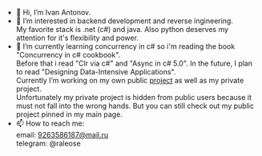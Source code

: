 - 👋 Hi, I’m Ivan Antonov.
- 👀 I’m interested in backend development and reverse ingineering.  
My favorite stack is .net (c#) and java. Also python deserves my attention for it's flexibility and power.
- 🌱 I’m currently learning concurrency in c# so i'm reading the book "Concurrency in c# cookbook".  
Before that i read "Clr via c#" and "Async in c# 5.0". In the future, I plan to read "Designing Data-Intensive Applications".  
Currently I’m working on my own public [project](https://github.com/Raleose/Epic.Heroes.War.Hack) as well as my private project.  
Unfortunately my private project is hidden from public users because it must not fall into the wrong hands. But you can still check out my public project pinned in my main page.  
- 📫 How to reach me:  
email: 9263586187@mail.ru  
telegram: @raleose  

<!---
Raleose/Raleose is a ✨ special ✨ repository because its `README.md` (this file) appears on your GitHub profile.
You can click the Preview link to take a look at your changes.
--->
